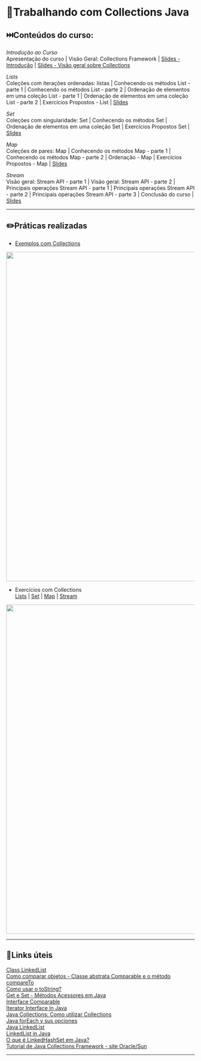 # 🌳Trabalhando com Collections Java

## ⏭️Conteúdos do curso:  

_Introdução ao Curso_  
Apresentação do curso | Visão Geral: Collections Framework | [Slides - Introdução](https://github.com/rosacarla/GFT-start-woman-java/blob/main/012%20Trabalhando-com-collections-java/slides-collections/Slides-introducao.pdf) | [Slides - Visão geral sobre Collections](https://github.com/rosacarla/GFT-start-woman-java/blob/main/012%20Trabalhando-com-collections-java/slides-collections/Slides-visao-geral-collections.pdf)

_Lists_  
Coleções com iterações ordenadas: listas | Conhecendo os métodos List - parte 1 | Conhecendo os métodos List - parte 2 | Ordenação de elementos em uma coleção List - parte 1 | Ordenação de elementos em uma coleção List - parte 2 | Exercícios Propostos - List | [Slides](https://github.com/rosacarla/GFT-start-woman-java/blob/main/012%20Trabalhando-com-collections-java/slides-collections/Slides-colecoes-com-iteracoes-listas.pdf)  

_Set_  
Coleções com singularidade: Set | Conhecendo os métodos Set | Ordenação de elementos em uma coleção Set | Exercícios Propostos Set | [Slides](https://github.com/rosacarla/GFT-start-woman-java/blob/main/012%20Trabalhando-com-collections-java/slides-collections/Slides-colecoes-singulares-set.pdf)  

_Map_  
Coleções de pares: Map | Conhecendo os métodos Map - parte 1 |  Conhecendo os métodos Map - parte 2 | Ordenação - Map | Exercícios Propostos - Map | [Slides](https://github.com/rosacarla/GFT-start-woman-java/blob/main/012%20Trabalhando-com-collections-java/slides-collections/Slides-colecoes-de-pares-map.pdf)  

_Stream_  
Visão geral: Stream API - parte 1 | Visão geral: Stream API - parte 2 | Principais operações Stream API - parte 1 | Principais operações Stream API - parte 2 | Principais operações Stream API - parte 3 | Conclusão do curso | [Slides](https://github.com/rosacarla/GFT-start-woman-java/blob/main/012%20Trabalhando-com-collections-java/slides-collections/Slides-java-stream.pdf)  

---  

## ✏️Práticas realizadas  

* [Exemplos com Collections](https://github.com/rosacarla/GFT-start-woman-java/tree/main/012%20Trabalhando-com-collections-java/collections-examples/src/dio/com/collections)
<p align="center">
	<img src="" width="880">
</p>

* Exercícios com Collections  
[Lists](https://github.com/rosacarla/GFT-start-woman-java/tree/main/012%20Trabalhando-com-collections-java/collections-exercises/src/dio/com/collections/list) | [Set](https://github.com/rosacarla/GFT-start-woman-java/tree/main/012%20Trabalhando-com-collections-java/collections-exercises/src/dio/com/collections/set) | [Map](https://github.com/rosacarla/GFT-start-woman-java/tree/main/012%20Trabalhando-com-collections-java/collections-exercises/src/dio/com/collections/map) | [Stream](https://github.com/rosacarla/GFT-start-woman-java/tree/main/012%20Trabalhando-com-collections-java/collections-exercises/src/dio/com/collections/streamAPI)  

<p align="center">
	<img src="" width="880">
</p>  

---

## 🔗Links úteis  

[Class LinkedList<E>](https://docs.oracle.com/javase/7/docs/api/java/util/LinkedList.html)  
[Como comparar objetos - Classe abstrata Comparable e o método compareTo](https://www.javaprogressivo.net/2012/11/Comparando-objetos-Classe-abstrata-Comparable-metodo-compareTo.html#:~:text=A%20classe%20abstrata%20Comparable%20e,usada%20como%20padr%C3%A3o%20de%20compara%C3%A7%C3%A3o.)  
[Como usar o toString?](https://blog.cod3r.com.br/como-usar-o-tostring/)  
[Get e Set - Métodos Acessores em Java](https://www.devmedia.com.br/get-e-set-metodos-acessores-em-java/29241)  
[Interface Comparable<T>](https://docs.oracle.com/javase/8/docs/api/java/lang/Comparable.html)  
[Iterator Interface In Java](https://www.geeksforgeeks.org/iterator-interface-in-java/?ref=gcse)  
[Java Collections: Como utilizar Collections](https://www.devmedia.com.br/java-collections-como-utilizar-collections/18450)  
[Java forEach y sus opciones](https://www.arquitecturajava.com/java-foreach-y-sus-opciones/)  
[Java LinkedList](https://www.w3schools.com/java/java_linkedlist.asp)  
[LinkedList in Java](https://www.geeksforgeeks.org/linked-list-in-java/?ref=gcse)  
[O que é LinkedHashSet em Java?](https://comozed.com/o-que-%C3%A9-linkedhashset-em-java)  
[Tutorial de Java Collections Framework - site Oracle/Sun](https://docs.oracle.com/javase/tutorial/collections/index.html)  
  
---  

